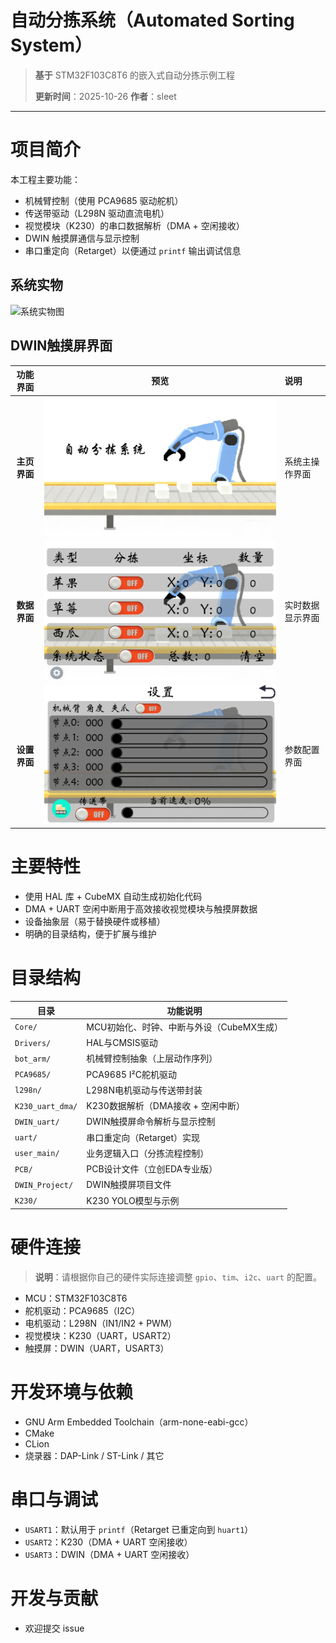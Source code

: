 # 自动分拣系统（Automated Sorting System）

> **基于** STM32F103C8T6 的嵌入式自动分拣示例工程
>
> **更新时间**：2025-10-26
> **作者**：sleet

---

# 项目简介

本工程主要功能：

* 机械臂控制（使用 PCA9685 驱动舵机）
* 传送带驱动（L298N 驱动直流电机）
* 视觉模块（K230）的串口数据解析（DMA + 空闲接收）
* DWIN 触摸屏通信与显示控制
* 串口重定向（Retarget）以便通过 `printf` 输出调试信息

## 系统实物
![系统实物图](DWIN_Project/PSD/model.png)

## DWIN触摸屏界面

| 功能界面 | 预览 | 说明 |
|:---:|:---:|:---|
| **主页界面** | ![主页界面](DWIN_Project/PSD/home.png) | 系统主操作界面 |
| **数据界面** | ![数据界面](DWIN_Project/PSD/data.png) | 实时数据显示界面 |
| **设置界面** | ![设置界面](DWIN_Project/PSD/set.png) | 参数配置界面 |

# 主要特性

* 使用 HAL 库 + CubeMX 自动生成初始化代码
* DMA + UART 空闲中断用于高效接收视觉模块与触摸屏数据
* 设备抽象层（易于替换硬件或移植）
* 明确的目录结构，便于扩展与维护

# 目录结构

| 目录 | 功能说明 |
|------|----------|
| `Core/` | MCU初始化、时钟、中断与外设（CubeMX生成） |
| `Drivers/` | HAL与CMSIS驱动 |
| `bot_arm/` | 机械臂控制抽象（上层动作序列） |
| `PCA9685/` | PCA9685 I²C舵机驱动 |
| `l298n/` | L298N电机驱动与传送带封装 |
| `K230_uart_dma/` | K230数据解析（DMA接收 + 空闲中断） |
| `DWIN_uart/` | DWIN触摸屏命令解析与显示控制 |
| `uart/` | 串口重定向（Retarget）实现 |
| `user_main/` | 业务逻辑入口（分拣流程控制） |
| `PCB/` | PCB设计文件（立创EDA专业版） |
| `DWIN_Project/` | DWIN触摸屏项目文件 |
| `K230/` | K230 YOLO模型与示例 |

# 硬件连接

> **说明**：请根据你自己的硬件实际连接调整 `gpio`、`tim`、`i2c`、`uart` 的配置。

* MCU：STM32F103C8T6
* 舵机驱动：PCA9685（I2C）
* 电机驱动：L298N（IN1/IN2 + PWM）
* 视觉模块：K230（UART，USART2）
* 触摸屏：DWIN（UART，USART3）

# 开发环境与依赖

* GNU Arm Embedded Toolchain（arm-none-eabi-gcc）
* CMake
* CLion
* 烧录器：DAP-Link / ST-Link / 其它

# 串口与调试

* `USART1`：默认用于 `printf`（Retarget 已重定向到 `huart1`）
* `USART2`：K230（DMA + UART 空闲接收）
* `USART3`：DWIN（DMA + UART 空闲接收）

# 开发与贡献

* 欢迎提交 issue
